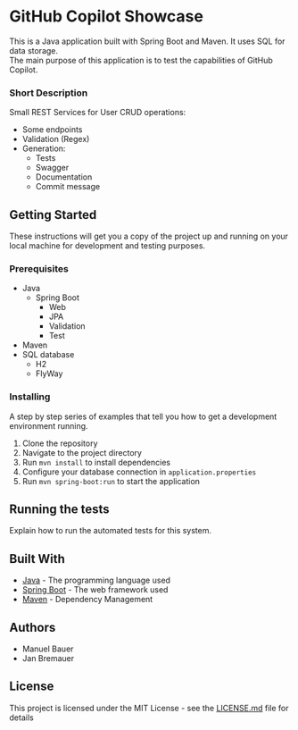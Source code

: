 # GitHub Copilot Showcase

This is a Java application built with Spring Boot and Maven. It uses SQL for data storage.   
The main purpose of this application is to test the capabilities of GitHub Copilot.

### Short Description

Small REST Services for User CRUD operations:
- Some endpoints
- Validation (Regex)
- Generation:
  - Tests
  - Swagger
  - Documentation
  - Commit message

## Getting Started

These instructions will get you a copy of the project up and running on your local machine for development and testing purposes.

### Prerequisites

- Java
  - Spring Boot
    - Web
    - JPA
    - Validation
    - Test
- Maven
- SQL database
  - H2
  - FlyWay

### Installing

A step by step series of examples that tell you how to get a development environment running.

1. Clone the repository
2. Navigate to the project directory
3. Run `mvn install` to install dependencies
4. Configure your database connection in `application.properties`
5. Run `mvn spring-boot:run` to start the application

## Running the tests

Explain how to run the automated tests for this system.

## Built With

- [Java](https://www.java.com) - The programming language used
- [Spring Boot](https://spring.io/projects/spring-boot) - The web framework used
- [Maven](https://maven.apache.org/) - Dependency Management

## Authors

- Manuel Bauer
- Jan Bremauer

## License

This project is licensed under the MIT License - see the [LICENSE.md](LICENSE.md) file for details
